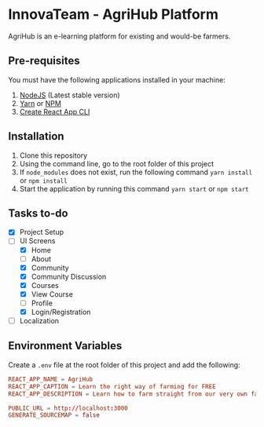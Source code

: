 # InnovaTeam - AgriHub Platform

AgriHub is an e-learning platform for existing and would-be farmers.

## Pre-requisites

You must have the following applications installed in your machine:

1. [NodeJS](https://nodejs.org/en/) (Latest stable version)
2. [Yarn](https://classic.yarnpkg.com/en/docs/install/#mac-stable) or [NPM](https://www.npmjs.com/get-npm)
3. [Create React App CLI](https://reactjs.org/docs/create-a-new-react-app.html)

## Installation

1. Clone this repository
2. Using the command line, go to the root folder of this project
3. If `node_modules` does not exist, run the following command `yarn install` or `npm install`
4. Start the application by running this command `yarn start` or `npm start`

## Tasks to-do

- [x] Project Setup
- [ ] UI Screens
  - [x] Home
  - [ ] About
  - [x] Community
  - [x] Community Discussion
  - [x] Courses
  - [x] View Course
  - [ ] Profile
  - [x] Login/Registration
- [ ] Localization

## Environment Variables

Create a `.env` file at the root folder of this project and add the following:

```conf
REACT_APP_NAME = AgriHub
REACT_APP_CAPTION = Learn the right way of farming for FREE
REACT_APP_DESCRIPTION = Learn how to farm straight from our very own farmers

PUBLIC_URL = http://localhost:3000
GENERATE_SOURCEMAP = false
```
